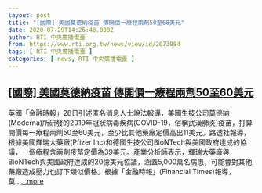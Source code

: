 ```yaml
---
layout: post
title: "[國際] 美國莫德納疫苗 傳開價一療程兩劑50至60美元"
date: 2020-07-29T14:26:48.000Z
author: RTI 中央廣播電臺
from: https://www.rti.org.tw/news/view/id/2073984
tags: [ RTI 中央廣播電臺 ]
categories: [ news, RTI 中央廣播電臺 ]
---
```

<!--1596032808000-->
[[國際] 美國莫德納疫苗 傳開價一療程兩劑50至60美元](https://www.rti.org.tw/news/view/id/2073984)
------

<div>
英國「金融時報」28日引述匿名消息人士說法報導，美國生技公司莫德納(Moderna)所研發的2019年冠狀病毒疾病(COVID-19，俗稱武漢肺炎)疫苗，打算開價每一療程兩劑50至60美元，至少比其他藥廠定價高出11美元。路透社報導，根據美國輝瑞大藥廠(Pfizer Inc)和德國生技公司BioNTech與美國政府達成的協議，一個療程含兩劑疫苗定價為39美元。產業分析師表示，輝瑞大藥廠與BioNTech與美國政府達成的20億美元協議，涵蓋5,000萬名病患，可能會對其他藥廠造成壓力也訂下類似價格。根據「金融時報」(Financial Times)報導，莫...<a target="_blank" href="https://www.rti.org.tw/news/view/id/2073984">...more</a>
</div>
